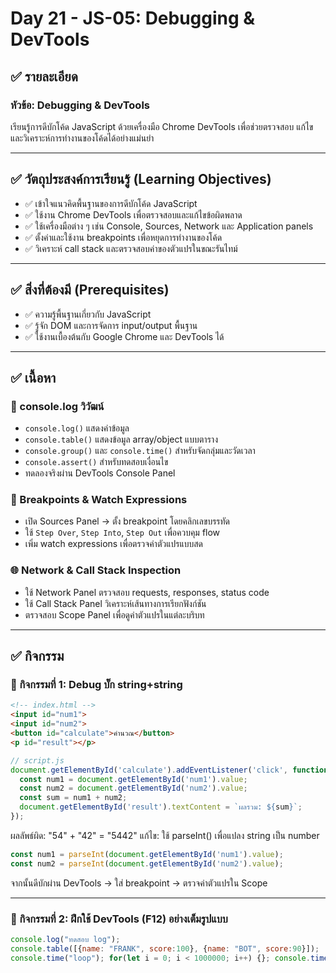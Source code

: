 # Day 21 - JS-05: Debugging & DevTools

## ✅ รายละเอียด

### หัวข้อ: Debugging & DevTools  

เรียนรู้การดีบักโค้ด JavaScript ด้วยเครื่องมือ Chrome DevTools เพื่อช่วยตรวจสอบ แก้ไข และวิเคราะห์การทำงานของโค้ดได้อย่างแม่นยำ

---

## ✅ วัตถุประสงค์การเรียนรู้ (Learning Objectives)

- ✅ เข้าใจแนวคิดพื้นฐานของการดีบักโค้ด JavaScript
- ✅ ใช้งาน Chrome DevTools เพื่อตรวจสอบและแก้ไขข้อผิดพลาด
- ✅ ใช้เครื่องมือต่าง ๆ เช่น Console, Sources, Network และ Application panels
- ✅ ตั้งค่าและใช้งาน breakpoints เพื่อหยุดการทำงานของโค้ด
- ✅ วิเคราะห์ call stack และตรวจสอบค่าของตัวแปรในขณะรันไทม์

---

## ✅ สิ่งที่ต้องมี (Prerequisites)

- ✅ ความรู้พื้นฐานเกี่ยวกับ JavaScript
- ✅ รู้จัก DOM และการจัดการ input/output พื้นฐาน
- ✅ ใช้งานเบื้องต้นกับ Google Chrome และ DevTools ได้

---

## ✅ เนื้อหา

### 🔧 console.log วิวัฒน์

- `console.log()` แสดงค่าข้อมูล
- `console.table()` แสดงข้อมูล array/object แบบตาราง
- `console.group()` และ `console.time()` สำหรับจัดกลุ่มและวัดเวลา
- `console.assert()` สำหรับทดสอบเงื่อนไข
- ทดลองจริงผ่าน DevTools Console Panel

### 🎯 Breakpoints & Watch Expressions

- เปิด Sources Panel → ตั้ง breakpoint โดยคลิกเลขบรรทัด
- ใช้ `Step Over`, `Step Into`, `Step Out` เพื่อควบคุม flow
- เพิ่ม watch expressions เพื่อตรวจค่าตัวแปรแบบสด

### 🌐 Network & Call Stack Inspection

- ใช้ Network Panel ตรวจสอบ requests, responses, status code
- ใช้ Call Stack Panel วิเคราะห์เส้นทางการเรียกฟังก์ชัน
- ตรวจสอบ Scope Panel เพื่อดูค่าตัวแปรในแต่ละบริบท

---

## ✅ กิจกรรม

### 🧪 กิจกรรมที่ 1: Debug บั๊ก string+string

```html
<!-- index.html -->
<input id="num1">
<input id="num2">
<button id="calculate">คำนวณ</button>
<p id="result"></p>
```

```js
// script.js
document.getElementById('calculate').addEventListener('click', function() {
  const num1 = document.getElementById('num1').value;
  const num2 = document.getElementById('num2').value;
  const sum = num1 + num2;
  document.getElementById('result').textContent = `ผลรวม: ${sum}`;
});
```

ผลลัพธ์ผิด: "54" + "42" = "5442"
แก้ไข: ใช้ parseInt() เพื่อแปลง string เป็น number

```js
const num1 = parseInt(document.getElementById('num1').value);
const num2 = parseInt(document.getElementById('num2').value);

```

จากนั้นดีบักผ่าน DevTools → ใส่ breakpoint → ตรวจค่าตัวแปรใน Scope

---

### 🧪 กิจกรรมที่ 2: ฝึกใช้ DevTools (F12) อย่างเต็มรูปแบบ

```js
console.log("ทดสอบ log");
console.table([{name: "FRANK", score:100}, {name: "BOT", score:90}]);
console.time("loop"); for(let i = 0; i < 1000000; i++) {}; console.timeEnd("loop");

```
